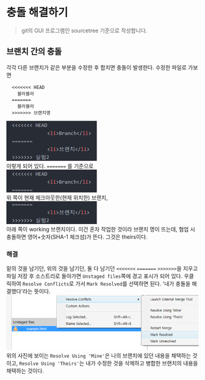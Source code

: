 # 충돌 해결하기
> git의 GUI 프로그램인 sourcetree 기준으로 작성합니다.

## 브랜치 간의 충돌
각각 다른 브랜치가 같은 부분을 수정한 후 합치면 충돌이 발생한다. 수정한 파일로 가보면
```git
  <<<<<<< HEAD
    블라블라
  =======
    블라블라
  >>>>>>> 브랜치명
```
![resolving-merge-conflict1](../img/resolving-merge-conflict1.png "resolving-merge-conflict1")  
이렇게 되어 있다. `=======` 를 기준으로  
![resolving-merge-conflict2](../img/resolving-merge-conflict2.png "resolving-merge-conflict2")  
위 쪽이 현재 체크아웃한(현재 위치한) 브랜치,  
![resolving-merge-conflict3](../img/resolving-merge-conflict3.png "resolving-merge-conflict3")  
아래 쪽이 working 브랜치이다. 이건 혼자 작업한 것이라 브랜치 명이 뜨는데, 협업 시 충돌하면 영어+숫자(SHA-1 체크섬)가 뜬다. 그것은 theirs이다.
### 해결
밑의 것을 남기던, 위의 것을 남기던, 둘 다 남기던 `<<<<<<<` `=======` `>>>>>>>`을 지우고 파일 저장 후 소스트리로 돌아가면 `Unstaged files`쪽에 경고 표시가 되어 있다. 우클릭하여 `Resolve Conflicts`로 가서 `Mark Resolved`를 선택하면 된다. '내가 충돌을 해결했다'라는 뜻이다.  
![resolving-merge-conflict4](../img/resolving-merge-conflict4.png "resolving-merge-conflict4")  
위의 사진에 보이는 `Resolve Using 'Mine'`은 나의 브랜치에 있던 내용을 채택하는 것이고, `Resolve Using 'Theirs'`는 내가 수정한 것을 삭제하고 병합한 브랜치의 내용을 채택하는 것이다.
